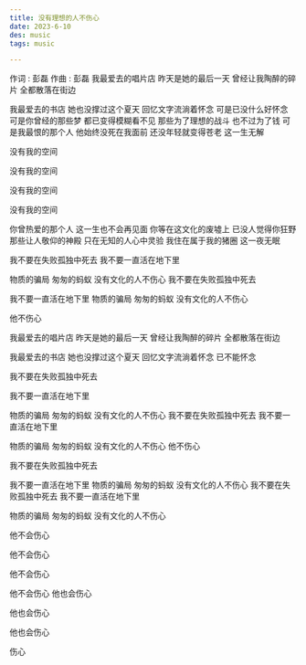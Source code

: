 ```yaml
---
title: 没有理想的人不伤心
date: 2023-6-10
des: music
tags: music

---
```


作词 : 彭磊
作曲 : 彭磊
我最爱去的唱片店
昨天是她的最后一天
曾经让我陶醉的碎片
全都散落在街边

我最爱去的书店
她也没撑过这个夏天
回忆文字流淌着怀念
可是已没什么好怀念
可是你曾经的那些梦
都已变得模糊看不见
那些为了理想的战斗
也不过为了钱
可是我最恨的那个人
他始终没死在我面前
还没年轻就变得苍老
这一生无解

没有我的空间

没有我的空间

没有我的空间

没有我的空间

你曾热爱的那个人
这一生也不会再见面
你等在这文化的废墟上
已没人觉得你狂野
那些让人敬仰的神殿
只在无知的人心中灵验
我住在属于我的猪圈
这一夜无眠

我不要在失败孤独中死去
我不要一直活在地下里

物质的骗局
匆匆的蚂蚁
没有文化的人不伤心
我不要在失败孤独中死去

我不要一直活在地下里
物质的骗局
匆匆的蚂蚁
没有文化的人不伤心

他不伤心

我最爱去的唱片店
昨天是她的最后一天
曾经让我陶醉的碎片
全都散落在街边

我最爱去的书店
她也没撑过这个夏天
回忆文字流淌着怀念
已不能怀念

我不要在失败孤独中死去

我不要一直活在地下里

物质的骗局
匆匆的蚂蚁
没有文化的人不伤心
我不要在失败孤独中死去
我不要一直活在地下里

物质的骗局
匆匆的蚂蚁
没有文化的人不伤心
他不伤心

我不要在失败孤独中死去

我不要一直活在地下里
物质的骗局
匆匆的蚂蚁
没有文化的人不伤心
我不要在失败孤独中死去
我不要一直活在地下里

物质的骗局
匆匆的蚂蚁
没有文化的人不伤心

他不会伤心

他不会伤心

他不会伤心

他不会伤心
他也会伤心

他也会伤心

他也会伤心

伤心